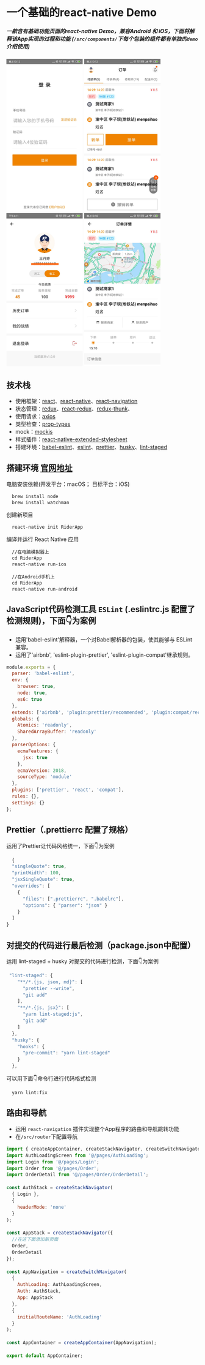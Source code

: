 # 一个基础的react-native Demo

##### 一款含有基础功能页面的react-native Demo，兼容Android 和 iOS，下面将解释该App实现的过程和功能 (`/src/components/`下每个包装的组件都有单独的`demo`介绍使用)

<p float="left">

<img src="./ignorePack/r-login.jpg" width="200px">

<img src="./ignorePack/r-home.jpg" width="200px">

<img src="./ignorePack/r-person.jpg" width="200px">

<img src="./ignorePack/r-map.jpg" width="200px">

</p>

## 技术栈

- 使用框架：[react](https://reactjs.org/)、[react-native](https://facebook.github.io/react-native/)、[react-navigation](https://reactnavigation.org/)
- 状态管理：[redux](https://redux.js.org/)、[react-redux](https://react-redux.js.org/)、[redux-thunk](https://github.com/reduxjs/redux-thunk)、
- 使用请求：[axios](https://github.com/axios/axios)
- 类型检查：[prop-types](https://www.npmjs.com/package/prop-types)
- mock：[mockjs](http://mockjs.com/)
- 样式插件：[react-native-extended-stylesheet](https://www.npmjs.com/package/react-native-extended-stylesheet)
- 搭建环境：[babel-eslint](https://github.com/babel/babel-eslint)、[eslint](https://eslint.org/)、[prettier](https://prettier.io/)、[husky](https://www.npmjs.com/package/husky)、[lint-staged](https://www.npmjs.com/package/lint-staged)

## 搭建环境  [官网地址](https://facebook.github.io/react-native/docs/getting-started)

电脑安装依赖(开发平台：macOS； 目标平台：iOS)

```shell
  brew install node
  brew install watchman
```

创建新项目

```shell
  react-native init RiderApp
```

编译并运行 React Native 应用

```shell
  //在电脑模拟器上
  cd RiderApp
  react-native run-ios

  //在Android手机上
  cd RiderApp
  react-native run-android
```

## JavaScript代码检测工具 `ESLint` (.eslintrc.js 配置了检测规则)，下面👇为案例

- 运用'babel-eslint'解释器，一个对Babel解析器的包装，使其能够与 ESLint 兼容。
- 运用了'airbnb', 'eslint-plugin-prettier', 'eslint-plugin-compat'继承规则。

```javascript
module.exports = {
  parser: 'babel-eslint',
  env: {
    browser: true,
    node: true,
    es6: true
  },
  extends: ['airbnb', 'plugin:prettier/recommended', 'plugin:compat/recommended'],
  globals: {
    Atomics: 'readonly',
    SharedArrayBuffer: 'readonly'
  },
  parserOptions: {
    ecmaFeatures: {
      jsx: true
    },
    ecmaVersion: 2018,
    sourceType: 'module'
  },
  plugins: ['prettier', 'react', 'compat'],
  rules: {},
  settings: {}
};
```

## Prettier（.prettierrc 配置了规格）

运用了Prettier让代码风格统一，下面👇为案例

```javascript
  {
  "singleQuote": true,
  "printWidth": 100,
  "jsxSingleQuote": true,
  "overrides": [
    {
      "files": [".prettierrc", ".babelrc"],
      "options": { "parser": "json" }
    }
  ]
}
```

## 对提交的代码进行最后检测（package.json中配置）

运用 lint-staged + husky 对提交的代码进行检测，下面👇为案例

```javascript
 "lint-staged": {
    "**/*.{js, json, md}": [
      "prettier --write",
      "git add"
    ],
    "**/*.{js, jsx}": [
      "yarn lint-staged:js",
      "git add"
    ]
  },
  "husky": {
    "hooks": {
      "pre-commit": "yarn lint-staged"
    }
  },
```

可以用下面👇命令行进行代码格式检测

```shell
  yarn lint:fix
```

## 路由和导航

- 运用 `react-navigation` 插件实现整个App程序的路由和导航跳转功能
- 在`/src/router`下配置导航

```javascript
import { createAppContainer, createStackNavigator, createSwitchNavigator } from 'react-navigation';
import AuthLoadingScreen from '@/pages/AuthLoading';
import Login from '@/pages/Login';
import Order from '@/pages/Order';
import OrderDetail from '@/pages/Order/OrderDetail';

const AuthStack = createStackNavigator(
  { Login },
  {
    headerMode: 'none'
  }
);

const AppStack = createStackNavigator({
  //在这下面添加新页面
  Order,
  OrderDetail
});

const AppNavigation = createSwitchNavigator(
  {
    AuthLoading: AuthLoadingScreen,
    Auth: AuthStack,
    App: AppStack
  },
  {
    initialRouteName: 'AuthLoading'
  }
);

const AppContainer = createAppContainer(AppNavigation);

export default AppContainer;
```